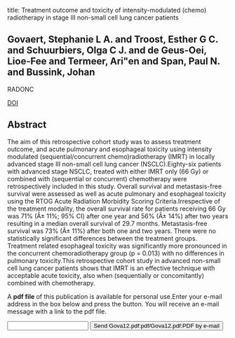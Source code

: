 title: Treatment outcome and toxicity of intensity-modulated (chemo) radiotherapy in stage III non-small cell lung cancer patients

## Govaert, Stephanie L A. and Troost, Esther G C. and Schuurbiers, Olga C J. and de Geus-Oei, Lioe-Fee and Termeer, Ari"en and Span, Paul N. and Bussink, Johan
RADONC

<a href="https://doi.org/10.1186/1748-717X-7-150">DOI</a>

## Abstract
The aim of this retrospective cohort study was to assess treatment outcome, and acute pulmonary and esophageal toxicity using intensity modulated (sequential/concurrent chemo)radiotherapy (IMRT) in locally advanced stage III non-small cell lung cancer (NSCLC).Eighty-six patients with advanced stage NSCLC, treated with either IMRT only (66 Gy) or combined with (sequential or concurrent) chemotherapy were retrospectively included in this study. Overall survival and metastasis-free survival were assessed as well as acute pulmonary and esophageal toxicity using the RTOG Acute Radiation Morbidity Scoring Criteria.Irrespective of the treatment modality, the overall survival rate for patients receiving 66 Gy was 71% (Â± 11%; 95% CI) after one year and 56% (Â± 14%) after two years resulting in a median overall survival of 29.7 months. Metastasis-free survival was 73% (Â± 11%) after both one and two years. There were no statistically significant differences between the treatment groups. Treatment related esophageal toxicity was significantly more pronounced in the concurrent chemoradiotherapy group (p = 0.013) with no differences in pulmonary toxicity.This retrospective cohort study in advanced non-small cell lung cancer patients shows that IMRT is an effective technique with acceptable acute toxicity, also when (sequentially or concomitantly) combined with chemotherapy.

A <b>pdf file</b> of this publication is available for personal use.Enter your e-mail address in the box below and press the button. You will receive an e-mail message with a link to the pdf file.
<form action="sender.php">  <input type="text" name="email">  <input type="submit" value="Send Gova12.pdf:pdf/Gova12.pdf:PDF by e-mail"></form>